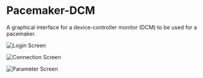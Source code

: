 # Pacemaker-DCM
A graphical interface for a device-controller monitor (DCM) to be used for a pacemaker. 

![Login Screen](https://imgur.com/9wo5EqZ)

![Connection Screen](https://imgur.com/XQgAJRX)

![Parameter Screen](https://imgur.com/VK2pa8t)
